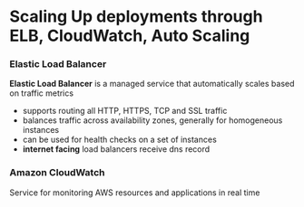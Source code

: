 # Scaling Up deployments through ELB, CloudWatch, Auto Scaling
### Elastic Load Balancer
**Elastic Load Balancer** is a managed service that automatically scales based on traffic metrics
- supports routing all HTTP, HTTPS, TCP and SSL traffic 
- balances traffic across availability zones, generally for homogeneous instances
- can be used for health checks on a set of instances
- **internet facing** load balancers receive dns record

### Amazon CloudWatch
Service for monitoring AWS resources and applications in real time
